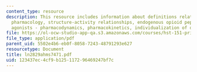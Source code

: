 ```yaml
---
content_type: resource
description: This resource includes information about definitions related to opioid
  pharmacology, structure-activity relationships, endogenous opioid peptides, opioid
  agonists - pharmacodynamics, pharmacokinetics, individualization of dosage.
file: https://ol-ocw-studio-app-qa.s3.amazonaws.com/courses/hst-151-principles-of-pharmacology-spring-2005/123437ec4cf9b125117296469247bf7c_ln2829ahms7471.pdf
file_type: application/pdf
parent_uid: 5502e4b6-eb0f-8058-7243-48791293e627
resourcetype: Document
title: ln2829ahms7471.pdf
uid: 123437ec-4cf9-b125-1172-96469247bf7c
---
```

